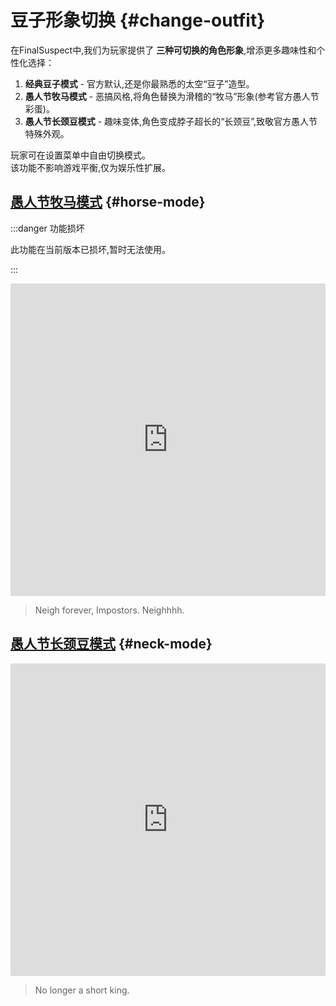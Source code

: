 # 豆子形象切换 {#change-outfit}

在FinalSuspect中,我们为玩家提供了 **三种可切换的角色形象**,增添更多趣味性和个性化选择：  

1. **经典豆子模式** - 官方默认,还是你最熟悉的太空“豆子”造型。  
2. **愚人节牧马模式** - 恶搞风格,将角色替换为滑稽的“牧马”形象(参考官方愚人节彩蛋)。  
3. **愚人节长颈豆模式** - 趣味变体,角色变成脖子超长的“长颈豆”,致敬官方愚人节特殊外观。  

玩家可在设置菜单中自由切换模式。\
该功能不影响游戏平衡,仅为娱乐性扩展。

## [愚人节牧马模式](https://www.innersloth.com/april-fools-%f0%9f%90%8e-horse-mode-is-here/) {#horse-mode}

:::danger 功能损坏

此功能在当前版本已损坏,暂时无法使用。

:::

<iframe width="100%" height="500" src="https://www.youtube.com/embed/R57IVzMtYVw?si=UddfXtqWg1X4MZeU" title="YouTube video player" frameborder="0" allow="accelerometer; autoplay; clipboard-write; encrypted-media; gyroscope; picture-in-picture; web-share" referrerpolicy="strict-origin-when-cross-origin" allowfullscreen></iframe>

> Neigh forever, Impostors. Neighhhh.

## [愚人节长颈豆模式](https://www.innersloth.com/april-fools-goes-necks-gen/) {#neck-mode}

<iframe width="100%" height="500" src="https://www.youtube.com/embed/ZKM_VoNebjY?si=H8-8ZRazyHvWB4WL" title="YouTube video player" frameborder="0" allow="accelerometer; autoplay; clipboard-write; encrypted-media; gyroscope; picture-in-picture; web-share" referrerpolicy="strict-origin-when-cross-origin" allowfullscreen></iframe>

> No longer a short king.